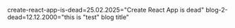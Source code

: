 create-react-app-is-dead=25.02.2025="Create React App is dead"
blog-2-dead=12.12.2000="this is "test" blog title"
